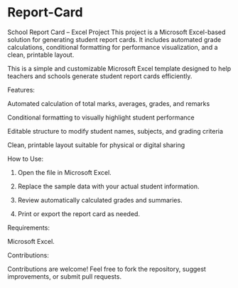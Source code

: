 # Report-Card
School Report Card – Excel Project This project is a Microsoft Excel-based solution for generating student report cards. It includes automated grade calculations, conditional formatting for performance visualization, and a clean, printable layout.

This is a simple and customizable Microsoft Excel template designed to help teachers and schools generate student report cards efficiently.

Features:

Automated calculation of total marks, averages, grades, and remarks

Conditional formatting to visually highlight student performance

Editable structure to modify student names, subjects, and grading criteria

Clean, printable layout suitable for physical or digital sharing


How to Use:

1. Open the file in Microsoft Excel.


2. Replace the sample data with your actual student information.


3. Review automatically calculated grades and summaries.


4. Print or export the report card as needed.



Requirements:

Microsoft Excel.


Contributions:

Contributions are welcome! Feel free to fork the repository, suggest improvements, or submit pull requests.
